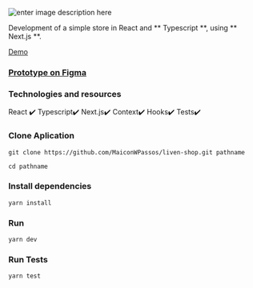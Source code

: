 ![enter image description here](https://liven-shop-ten.vercel.app/_next/image?url=/logo.png&w=256&q=75)

Development of a simple store in React and ** Typescript **, using ** Next.js **.

[Demo](https://liven-shop-ten.vercel.app/)

### [Prototype on Figma](https://www.figma.com/file/JY48ELbdIn5FpUX9nFDEY0/Untitled?node-id=0:1)

### Technologies and resources
React ✔️
Typescript✔️
Next.js✔️
Context✔️
Hooks✔️
Tests✔️

###  Clone Aplication

    git clone https://github.com/MaiconWPassos/liven-shop.git pathname
	
	cd pathname
### Install dependencies

    yarn install

### Run

    yarn dev


### Run Tests

    yarn test

